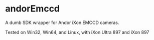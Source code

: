# andorEmccd
A dumb SDK wrapper for Andor iXon EMCCD cameras.

Tested on Win32, Win64, and Linux, with iXon Ultra 897 and iXon 897